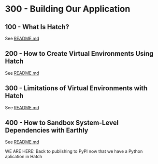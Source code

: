 # 300 - Building Our Application

## 100 - What Is Hatch?

See [README.md](./100/README.md)

## 200 - How to Create Virtual Environments Using Hatch

See [README.md](./200/README.md)

## 300 - Limitations of Virtual Environments with Hatch

See [README.md](./300/README.md)

## 400 - How to Sandbox System-Level Dependencies with Earthly

See [README.md](./400/README.md)


WE ARE HERE: Back to publishing to PyPI now that we have a Python aplication in Hatch
